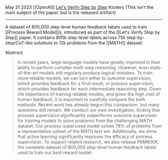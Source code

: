 May 31 2023
[[OpenAI]]
[Let's Verify Step by Step](https://arxiv.org/abs/2305.20050) 
#zotero 
(This isn't the main subject of the paper, but is the released artifact)

----

A dataset of 800,000 step-level human feedback labels used to train [[Process Reward Model]]s, introduced as part of the [[Let's Verify Step by Step]] paper. It contains 800k step-level labels across 75k step-by-step/CoT-like solutions to 12k problems from the [[MATH]] dataset.



Abstract
> In recent years, large language models have greatly improved in their ability to perform complex multi-step reasoning. However, even state-of-the-art models still regularly produce logical mistakes. To train more reliable models, we can turn either to outcome supervision, which provides feedback for a final result, or process supervision, which provides feedback for each intermediate reasoning step. Given the importance of training reliable models, and given the high cost of human feedback, it is important to carefully compare the both methods. Recent work has already begun this comparison, but many questions still remain. We conduct our own investigation, finding that process supervision significantly outperforms outcome supervision for training models to solve problems from the challenging MATH dataset. Our process-supervised model solves 78% of problems from a representative subset of the MATH test set. Additionally, we show that active learning significantly improves the efficacy of process supervision. To support related research, we also release PRM800K, the complete dataset of 800,000 step-level human feedback labels used to train our best reward model.